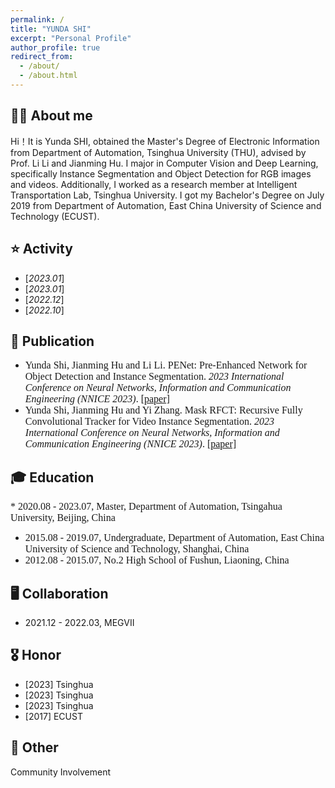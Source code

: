 ```yaml
---
permalink: /
title: "YUNDA SHI"
excerpt: "Personal Profile"
author_profile: true
redirect_from: 
  - /about/
  - /about.html
---
```


**👨‍🎓 About me**
------
Hi！It is Yunda SHI, obtained the Master's Degree of Electronic Information from Department of Automation, Tsinghua University (THU), advised by Prof. Li Li and Jianming Hu. I major in Computer Vision and Deep Learning, specifically Instance Segmentation and Object Detection for RGB images and videos. Additionally, I worked as a research member at Intelligent Transportation Lab, Tsinghua University. I got my Bachelor's Degree on July 2019 from Department of Automation, East China University of Science and Technology (ECUST).


**⭐️ Activity**
------
* [_2023.01_] 
* [_2023.01_]
* [_2022.12_]
* [_2022.10_]

**📝 Publication**
------
* <font size=3 face="Optima"> Yunda Shi, Jianming Hu and Li Li. PENet: Pre-Enhanced Network for Object Detection and Instance Segmentation. _2023 International Conference on Neural Networks, Information and Communication Engineering (NNICE 2023)_. </font> [<font size=3 face="Optima">[paper]</font>](https://ieeexplore.ieee.org/abstract/document/10105781)
* <font size=3 face="Optima">  Yunda Shi, Jianming Hu and Yi Zhang. Mask RFCT: Recursive Fully Convolutional Tracker for Video Instance Segmentation. _2023 International Conference on Neural Networks, Information and Communication Engineering (NNICE 2023)_. </font>[<font size=3 face="Optima">[paper]</font>](https://ieeexplore.ieee.org/abstract/document/10105756)

**🎓 Education**
------
<font size=3 face="Optima"> * 2020.08 - 2023.07, Master, Department of Automation, Tsingahua University, Beijing, China
* 2015.08 - 2019.07, Undergraduate, Department of Automation, East China University of Science and Technology, Shanghai, China
* 2012.08 - 2015.07, No.2 High School of Fushun, Liaoning, China </font>

**🖥️ Collaboration**
------
* 2021.12 - 2022.03, MEGVII

**🎖️ Honor**
------
* [2023] Tsinghua
* [2023] Tsinghua
* [2023] Tsinghua
* [2017] ECUST


**🔋 Other**
------
Community Involvement

